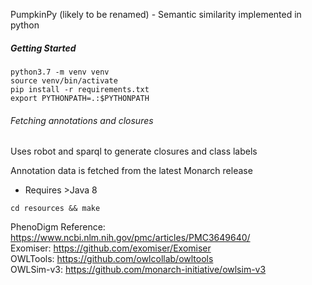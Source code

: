 PumpkinPy (likely to be renamed) - Semantic similarity implemented in python

##### Getting Started

 ```
python3.7 -m venv venv
source venv/bin/activate
pip install -r requirements.txt
export PYTHONPATH=.:$PYTHONPATH
```

###### Fetching annotations and closures

Uses robot and sparql to generate closures and class labels

Annotation data is fetched from the latest Monarch release
 - Requires >Java 8
 
```cd resources && make```


PhenoDigm Reference: https://www.ncbi.nlm.nih.gov/pmc/articles/PMC3649640/  
Exomiser: https://github.com/exomiser/Exomiser  
OWLTools: https://github.com/owlcollab/owltools  
OWLSim-v3: https://github.com/monarch-initiative/owlsim-v3  

